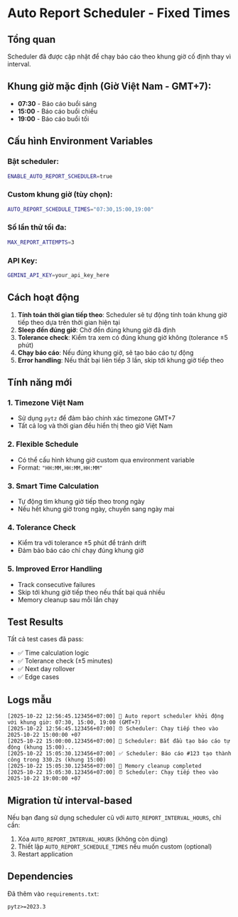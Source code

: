 # Auto Report Scheduler - Fixed Times

## Tổng quan

Scheduler đã được cập nhật để chạy báo cáo theo khung giờ cố định thay vì interval. 

## Khung giờ mặc định (Giờ Việt Nam - GMT+7):
- **07:30** - Báo cáo buổi sáng
- **15:00** - Báo cáo buổi chiều  
- **19:00** - Báo cáo buổi tối

## Cấu hình Environment Variables

### Bật scheduler:
```bash
ENABLE_AUTO_REPORT_SCHEDULER=true
```

### Custom khung giờ (tùy chọn):
```bash
AUTO_REPORT_SCHEDULE_TIMES="07:30,15:00,19:00"
```

### Số lần thử tối đa:
```bash
MAX_REPORT_ATTEMPTS=3
```

### API Key:
```bash
GEMINI_API_KEY=your_api_key_here
```

## Cách hoạt động

1. **Tính toán thời gian tiếp theo**: Scheduler sẽ tự động tính toán khung giờ tiếp theo dựa trên thời gian hiện tại
2. **Sleep đến đúng giờ**: Chờ đến đúng khung giờ đã định
3. **Tolerance check**: Kiểm tra xem có đúng khung giờ không (tolerance ±5 phút)
4. **Chạy báo cáo**: Nếu đúng khung giờ, sẽ tạo báo cáo tự động
5. **Error handling**: Nếu thất bại liên tiếp 3 lần, skip tới khung giờ tiếp theo

## Tính năng mới

### 1. Timezone Việt Nam
- Sử dụng `pytz` để đảm bảo chính xác timezone GMT+7
- Tất cả log và thời gian đều hiển thị theo giờ Việt Nam

### 2. Flexible Schedule
- Có thể cấu hình khung giờ custom qua environment variable
- Format: `"HH:MM,HH:MM,HH:MM"`

### 3. Smart Time Calculation
- Tự động tìm khung giờ tiếp theo trong ngày
- Nếu hết khung giờ trong ngày, chuyển sang ngày mai

### 4. Tolerance Check
- Kiểm tra với tolerance ±5 phút để tránh drift
- Đảm bảo báo cáo chỉ chạy đúng khung giờ

### 5. Improved Error Handling
- Track consecutive failures
- Skip tới khung giờ tiếp theo nếu thất bại quá nhiều
- Memory cleanup sau mỗi lần chạy

## Test Results

Tất cả test cases đã pass:
- ✅ Time calculation logic
- ✅ Tolerance check (±5 minutes)
- ✅ Next day rollover
- ✅ Edge cases

## Logs mẫu

```
[2025-10-22 12:56:45.123456+07:00] 🎯 Auto report scheduler khởi động với khung giờ: 07:30, 15:00, 19:00 (GMT+7)
[2025-10-22 12:56:45.123456+07:00] ⏰ Scheduler: Chạy tiếp theo vào 2025-10-22 15:00:00 +07
[2025-10-22 15:00:00.123456+07:00] 🚀 Scheduler: Bắt đầu tạo báo cáo tự động (khung 15:00)...
[2025-10-22 15:05:30.123456+07:00] ✅ Scheduler: Báo cáo #123 tạo thành công trong 330.2s (khung 15:00)
[2025-10-22 15:05:30.123456+07:00] 🧹 Memory cleanup completed
[2025-10-22 15:05:30.123456+07:00] ⏰ Scheduler: Chạy tiếp theo vào 2025-10-22 19:00:00 +07
```

## Migration từ interval-based

Nếu bạn đang sử dụng scheduler cũ với `AUTO_REPORT_INTERVAL_HOURS`, chỉ cần:

1. Xóa `AUTO_REPORT_INTERVAL_HOURS` (không còn dùng)
2. Thiết lập `AUTO_REPORT_SCHEDULE_TIMES` nếu muốn custom (optional)
3. Restart application

## Dependencies

Đã thêm vào `requirements.txt`:
```
pytz>=2023.3
```